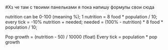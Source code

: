 #Хз че там с твоими панельками я пока напишу формулы свои сюда

nutrition can be 0-100 (meaning %);
1 nutrition = 8 food * population / 10;
every tick = -10% nutrition + needed;
needed = (100% - nutrition) * 8 food * population / 10;

Pop growth = (nutrition - 50) / 10000 (float)
Every tick = population * pop growth